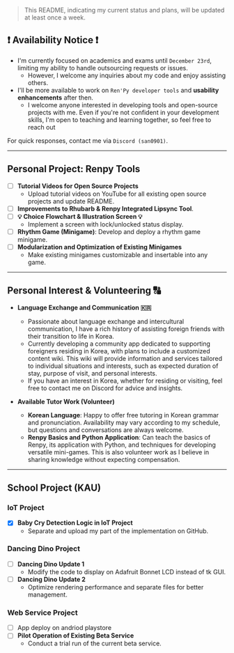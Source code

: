 > This README, indicating my current status and plans, will be updated at least once a week.

## ❗️ Availability Notice ❗️

- I'm currently focused on academics and exams until `December 23rd`, limiting my ability to handle outsourcing requests or issues.
  - However, I welcome any inquiries about my code and enjoy assisting others.
- I'll be more available to work on `Ren'Py developer tools` and **usability enhancements** after then.
  - I welcome anyone interested in developing tools and open-source projects with me. Even if you're not confident in your development skills, I'm open to teaching and learning together, so feel free to reach out

For quick responses, contact me via `Discord (san0901)`.

---

## Personal Project: Renpy Tools

- [ ] **Tutorial Videos for Open Source Projects**
  - Upload tutorial videos on YouTube for all existing open source projects and update README.
- [ ] **Improvements to Rhubarb & Renpy Integrated Lipsync Tool**.
- [ ] **💡 Choice Flowchart & Illustration Screen 💡** 
  - Implement a screen with lock/unlocked status display.
- [ ] **Rhythm Game (Minigame)**: Develop and deploy a rhythm game minigame.
- [ ] **Modularization and Optimization of Existing Minigames**
  - Make existing minigames customizable and insertable into any game.

----

## Personal Interest & Volunteering 🔠

- **Language Exchange and Communication 🇰🇷** 
  - Passionate about language exchange and intercultural communication, I have a rich history of assisting foreign friends with their transition to life in Korea.
  - Currently developing a community app dedicated to supporting foreigners residing in Korea, with plans to include a customized content wiki. This wiki will provide information and services tailored to individual situations and interests, such as expected duration of stay, purpose of visit, and personal interests.
  - If you have an interest in Korea, whether for residing or visiting, feel free to contact me on Discord for advice and insights.
 
- **Available Tutor Work (Volunteer)**
  - **Korean Language**: Happy to offer free tutoring in Korean grammar and pronunciation. Availability may vary according to my schedule, but questions and conversations are always welcome.
  - **Renpy Basics and Python Application**: Can teach the basics of Renpy, its application with Python, and techniques for developing versatile mini-games. This is also volunteer work as I believe in sharing knowledge without expecting compensation.


----

## School Project (KAU) 

### IoT Project
- [x] **Baby Cry Detection Logic in IoT Project**
  - Separate and upload my part of the implementation on GitHub.

### Dancing Dino Project
- [ ] **Dancing Dino Update 1**
  - Modify the code to display on Adafruit Bonnet LCD instead of tk GUI.
- [ ] **Dancing Dino Update 2**
  - Optimize rendering performance and separate files for better management.

### Web Service Project
- [ ] App deploy on andriod playstore
- [ ] **Pilot Operation of Existing Beta Service**
  - Conduct a trial run of the current beta service.
